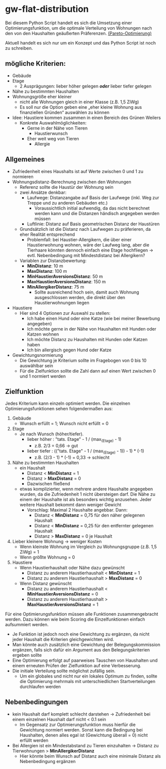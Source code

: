 # gw-flat-distribution
Bei diesem Python Script handelt es sich die Umsetzung einer Optimierungsfunktion, um die optimale Verteilung von 
Wohnungen nach den von den Haushalten geäußerten Präferenzen. [(Pareto-Optimierung)](https://de.wikipedia.org/wiki/Pareto-Optimierung)

Aktuell handelt es sich nur um ein Konzept und das Python Script ist noch zu schreiben.

## mögliche Kriterien:
* Gebäude
* Etage
  * 2 Ausprägungen: lieber höher gelegen ***oder*** lieber tiefer gelegen
* Nähe zu bestimmten Haushalten
* Wohnungsgröße eher kleiner
  * nicht alle Wohnungen gleich in einer Klasse (z.B. 1,5 ZiWg)
  * Es soll nur die Option geben eine „eher kleine Wohnung aus finanziellen Gründen“ auswählen zu können
* Idee: Haustiere kommen zusammen in einen Bereich des Grünen Weilers
  * Konkrete Auswahlmöglichkeiten:
    * Gerne in der Nähe von Tieren
      * Haustierwunsch
    * Eher weit weg von Tieren
      * Allergie

## Allgemeines
* Zufriedenheit eines Haushalts ist auf Werte zwischen 0 und 1 zu normieren
* Wohnungsdistanz-Berechnung zwischen den Wohnungen
  * Referenz sollte die Haustür der Wohnung sein
  * zwei Ansätze denkbar:
    * Laufwege: Distanzangabe auf Basis der Laufwege (inkl. Weg zur Treppe und zu anderen Gebäuden etc.)
      * Voraussichtlich initial aufwendig, da das nicht berechnet werden kann und die Distanzen händisch angegeben 
      werden müssen
    * Luftlinie: Distanz auf Basis geometrischen Distanz der Haustüren
  * Grundsätzlich ist die Distanz nach Laufwegen zu präferieren, da eher Realität entsprechend
    * Problemfall: bei Haustier-Allergikern, die über einer Haustierwohnung wohnen, wäre der Laufweg lang, aber die 
    Tierhaare könnten dennoch einfach eine Etage hochfliegen &rarr; evtl. Nebenbedingung mit Mindestdistanz bei 
    Allergikern?
  * Variablen zur Distanzbewertung:
    * **MinDistanz**: 10 m
    * **MaxDistanz**: 100 m
    * **MinHaustierAversionsDistanz**: 50 m
    * **MaxHaustierAversionsDistanz**: 150 m
    * **MinAllergikerDistanz**: 75 m
      * Sollte ausreichend hoch sein, damit auch Wohnung ausgeschlossen werden, die direkt über den Haustierwohnungen liegen
* Haustiere
  * Hier sind 4 Optionen zur Auswahl zu stellen:
    * Ich habe einen Hund oder eine Katze (wie bei meiner Bewerbung angegeben)
    * Ich möchte gerne in der Nähe von Haushalten mit Hunden oder Katzen wohnen
    * Ich möchte Distanz zu Haushalten mit Hunden oder Katzen haben
    * Ich bin allergisch gegen Hund oder Katze
* Gewichtungsnormierung
  * Die Gewichtung je Kriterium sollte im Fragebogen von 0 bis 10 auswählbar sein
  * Für die Zielfunktion sollte die Zahl dann auf einen Wert zwischen 0 und 1 normiert werden

## Zielfunktion
Jedes Kriterium kann einzeln optimiert werden. Die einzelnen Optimierungsfunktionen sehen folgendermaßen aus:
1. Gebäude
   * Wunsch erfüllt = 1; Wunsch nicht erfüllt = 0
2. Etage
   * Je nach Wunsch (höher/tiefer). 
     * lieber höher : "tats. Etage" - 1 / (max<sub>(Etage)</sub> - 1) 
       * z.B. 2/3 = 0,66 &rarr; gut
     * lieber tiefer : (("tats. Etage" - 1 / (max<sub>(Etage)</sub> - 1)) - 1) * (-1) 
       * z.B. (2/3 - 1) * (-1) = 0,33 &rarr; schlecht
3. Nähe zu bestimmten Haushalten
   * ein Haushalt
     * Distanz < **MinDistanz** = 1
     * Distanz > **MaxDistanz** = 0
     * Dazwischen fließend
   * etwas komplizierter, wenn mehrere andere Haushalte angegeben wurden, da die Zufriedenheit 1 nicht übersteigen darf.
   Die Nähe zu einem der Haushalte ist als besonders wichtig anzusehen. Jeder weitere Haushalt bekommt dann weniger Gewicht
     * Vorschlag: Maximal 2 Haushalte angebbar. Dann:
       * Distanz < **MinDistanz** = 0,75 für den näher gelegenen Haushalt
       * Distanz < **MinDistanz** = 0,25 für den entfernter gelegenen Haushalt
       * Distanz > **MaxDistanz** = 0 je Haushalt
4. Lieber kleinere Wohnung &rarr; weniger Kosten
   * Wenn kleinste Wohnung im Vergleich zu Wohnungsgruppe (z.B. 1,5 ZiWg) = 1
   * Wenn größte Wohnung = 0
5. Haustiere
   * Wenn Haustierhaushalt oder Nähe dazu gewünscht
     * Distanz zu anderem Haustierhaushalt < **MinDistanz** = 1
     * Distanz zu anderem Haustierhaushalt > **MaxDistanz** = 0
   * Wenn Distanz gewünscht
     * Distanz zu anderem Haustierhaushalt < **MinHaustierAversionsDistanz** = 0
     * Distanz zu anderem Haustierhaushalt > **MaxHaustierAversionsDistanz** = 1

Für eine Optimierungsfunktion müssen alle Funktionen zusammengebracht werden.
Dazu können wie beim Scoring die Einzelfunktionen einfach aufsummiert werden.
* Je Funktion ist jedoch noch eine Gewichtung zu ergänzen, da nicht jeder Haushalt die Kriterien gleichgewichten wird.
* Man könnte auch zusätzlich eine Gewichtung der Belegungskommission ergänzen, falls sich dafür ein Argument aus den 
Belegungskriterien ergeben sollte
* Eine Optimierung erfolgt auf paarweises Tauschen von Haushalten und einem erneuten Prüfen der Zielfunktion auf eine 
Verbesserung.
* Die initiale Verteilung sollte möglichst zufällig sein.
  * Um ein globales und nicht nur ein lokales Optimum zu finden, sollte die Optimierung mehrmals mit unterschiedlichen 
  Startverteilungen durchlaufen werden

## Nebenbedingungen
* kein Haushalt darf komplett schlecht darstehen &rarr; Zufriedenheit bei einem einzelnen Haushalt darf nicht < 0.1 sein
  * Im Gegensatz zur Optimierungsfunktion muss hierfür die Gewichtung normiert werden. Sonst kann die Bedingung bei Haushalten, denen alles egal ist (Gewichtung überall = 0) nicht erfüllt werden 
* Bei Allergien ist ein Mindestabstand zu Tieren einzuhalten &rarr; Distanz zu Tierwohnungen > **MinAllergikerDistanz** 
  * Hier könnte beim Wunsch auf Distanz auch eine minimale Distanz als Nebenbedingung ergänzen

